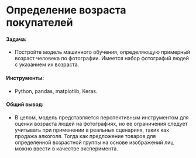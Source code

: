 # Определение возраста покупателей

#### Задача: 
- Постройте модель машинного обучения, определяющую примерный возраст человека по фотографии. Имеется набор фотографий людей с указанием их возраста.

#### Инструменты:
- Python, pandas, matplotlib, Keras.

#### Общий вывод:
- В целом, модель представляется перспективным инструментом для оценки возраста людей на фотографиях, но ее ограничения следует учитывать при применении в реальных сценариях, таких как продажа алкоголя. Тогда как предложение товаров для определенной возрастной группы на основе изображений лиц можно ввести в качестве эксперимента.

